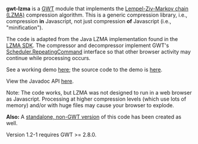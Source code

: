 **gwt-lzma** is a [GWT](http://code.google.com/webtoolkit/) module that implements the [Lempel-Ziv-Markov chain (LZMA)](http://en.wikipedia.org/wiki/Lzma) compression algorithm. This is a generic compression library, i.e., compression **in** Javascript, not just compression **of** Javascript (i.e., "minification").

The code is adapted from the Java LZMA implementation found in the [LZMA SDK](http://www.7-zip.org/sdk.html). The compressor and decompressor implement GWT's [Scheduler.RepeatingCommand](http://google-web-toolkit.googlecode.com/svn/javadoc/2.4/com/google/gwt/core/client/Scheduler.RepeatingCommand.html) interface so that other browser activity may continue while processing occurs.

See a working demo [here](http://archiecobbs.github.io/gwt-lzma/publish/demo/LZMADemo.html); the source code to the demo is [here](https://github.com/archiecobbs/gwt-lzma/tree/master/src/java/org/dellroad/lzma/demo).

View the Javadoc API [here](http://archiecobbs.github.io/gwt-lzma/publish/javadoc/index.html).

Note: The code works, but LZMA was not designed to run in a web browser as Javascript. Processing at higher compression levels (which use lots of memory) and/or with huge files may cause your browser to explode.

**Also:** A [standalone, non-GWT version](http://nmrugg.github.com/LZMA-JS/) of this code has been created as well.

Version 1.2-1 requires GWT >= 2.8.0.